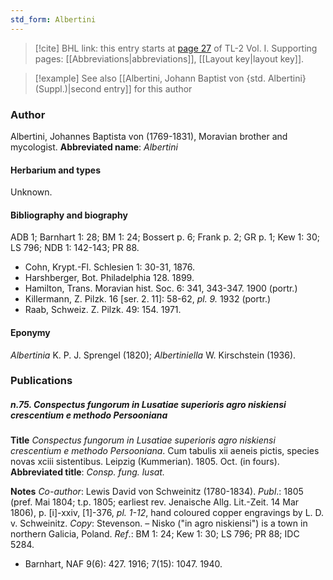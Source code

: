 ```yaml
---
std_form: Albertini
---
```


> [!cite] BHL link: this entry starts at [page 27](https://www.biodiversitylibrary.org/page/33120158) of TL-2 Vol. I.
> Supporting pages: [[Abbreviations|abbreviations]], [[Layout key|layout key]].

> [!example] See also [[Albertini, Johann Baptist von {std. Albertini} (Suppl.)|second entry]] for this author

### Author

Albertini, Johannes Baptista von (1769-1831), Moravian brother and mycologist. 
**Abbreviated name**: *Albertini*

#### Herbarium and types

Unknown.

#### Bibliography and biography

ADB 1; Barnhart 1: 28; BM 1: 24; Bossert p. 6; Frank p. 2; GR p. 1; Kew 1: 30; LS 796; NDB 1: 142-143; PR 88.
- Cohn, Krypt.-Fl. Schlesien 1: 30-31, 1876.
- Harshberger, Bot. Philadelphia 128. 1899.
- Hamilton, Trans. Moravian hist. Soc. 6: 341, 343-347. 1900 (portr.)
- Killermann, Z. Pilzk. 16 \[ser. 2. 11\]: 58-62, *pl. 9.* 1932 (portr.)
- Raab, Schweiz. Z. Pilzk. 49: 154. 1971.

#### Eponymy

*Albertinia* K. P. J. Sprengel (1820); *Albertiniella* W. Kirschstein (1936).

### Publications

##### n.75. Conspectus fungorum in Lusatiae superioris agro niskiensi crescentium e methodo Persooniana

**Title**
*Conspectus fungorum in Lusatiae superioris agro niskiensi crescentium e methodo Persooniana*. Cum tabulis xii aeneis pictis, species novas xciii sistentibus. Leipzig (Kummerian). 1805. Oct. (in fours).
**Abbreviated title**: *Consp. fung. lusat.*

**Notes**
*Co-author*: Lewis David von Schweinitz (1780-1834).
*Publ*.: 1805 (pref. Mai 1804; t.p. 1805; earliest rev. Jenaische Allg. Lit.-Zeit. 14 Mar 1806), p. \[i\]-xxiv, \[1\]-376, *pl. 1-12*, hand coloured copper engravings by L. D. v. Schweinitz. *Copy*: Stevenson. – Nisko ("in agro niskiensi") is a town in northern Galicia, Poland.
*Ref*.: BM 1: 24; Kew 1: 30; LS 796; PR 88; IDC 5284.
- Barnhart, NAF 9(6): 427. 1916; 7(15): 1047. 1940.

